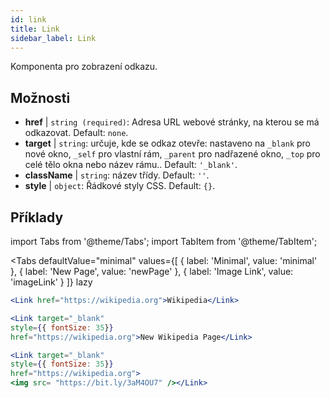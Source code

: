 ```yaml
---
id: link
title: Link
sidebar_label: Link
---
```


Komponenta pro zobrazení odkazu.

## Možnosti

* __href__ | `string (required)`: Adresa URL webové stránky, na kterou se má odkazovat. Default: `none`.
* __target__ | `string`: určuje, kde se odkaz otevře: nastaveno na `_blank` pro nové okno, `_self` pro vlastní rám, `_parent` pro nadřazené okno, `_top` pro celé tělo okna nebo název rámu.. Default: `'_blank'`.
* __className__ | `string`: název třídy. Default: `''`.
* __style__ | `object`: Řádkové styly CSS. Default: `{}`.


## Příklady

import Tabs from '@theme/Tabs';
import TabItem from '@theme/TabItem';

<Tabs
    defaultValue="minimal"
    values={[
        { label: 'Minimal', value: 'minimal' },
        { label: 'New Page', value: 'newPage' },
        { label: 'Image Link', value: 'imageLink' }
    ]}
    lazy
>
<TabItem value="minimal">

```jsx live
<Link href="https://wikipedia.org">Wikipedia</Link>
```

</TabItem>

<TabItem value="newPage">

```jsx live
<Link target="_blank" 
style={{ fontSize: 35}}
href="https://wikipedia.org">New Wikipedia Page</Link>
```
</TabItem>

<TabItem value="imageLink">

```jsx live
<Link target="_blank" 
style={{ fontSize: 35}}
href="https://wikipedia.org">
<img src= "https://bit.ly/3aM4OU7" /></Link>
```

</TabItem>

</Tabs>
